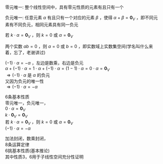 零元唯一: 整个线性空间中，具有零元性质的元素有且只有一个  
  
负元唯一: 任意元素 $\alpha$ 有且只有一个对应的元素 $\beta$ ，使得 $\alpha+\beta=\mathbf0_V$ ，即不同元素有不同负元，相同元素具有同一负元  
  
若 $k\cdot\alpha=\mathbf0_V$ ，则 $k=0$ 或 $\alpha=\mathbf0_V$   
  
两个实数 $ab=0$ ，则 $a=0$ 或 $b=0$ ，即实数域上实数集空间(学名叫什么来着，忘了，老谢讲过)  
  
 $(-1)\cdot\alpha=-\alpha$ ，左边是数乘，右边是负元  
 $\alpha+(-1)\cdot\alpha=1\cdot\alpha+(-1)\cdot\alpha=(1-1)\cdot\alpha=0\cdot\alpha=\mathbf0_V$   
 $\Rightarrow(-1)\cdot\alpha$ 是 $\alpha$ 的负元  
又因为负元的唯一性  
 $\Rightarrow(-1)\cdot\alpha=-\alpha$   
  
6条基本性质  
零元唯一，负元唯一，  
 $0\cdot\alpha=\mathbf0_V$   
 $k\cdot\mathbf0_V=\mathbf0_V$   
若 $k\cdot\alpha=\mathbf0_V$ ，则 $k=0$ 或 $\alpha=\mathbf0_V$   
 $(-1)\cdot\alpha=-\alpha$   
  
加法封闭，数乘封闭，  
8条运算定律  
6挑基本性质(基本推论)  
其中性质3，6用于子线性空间充分性证明  
